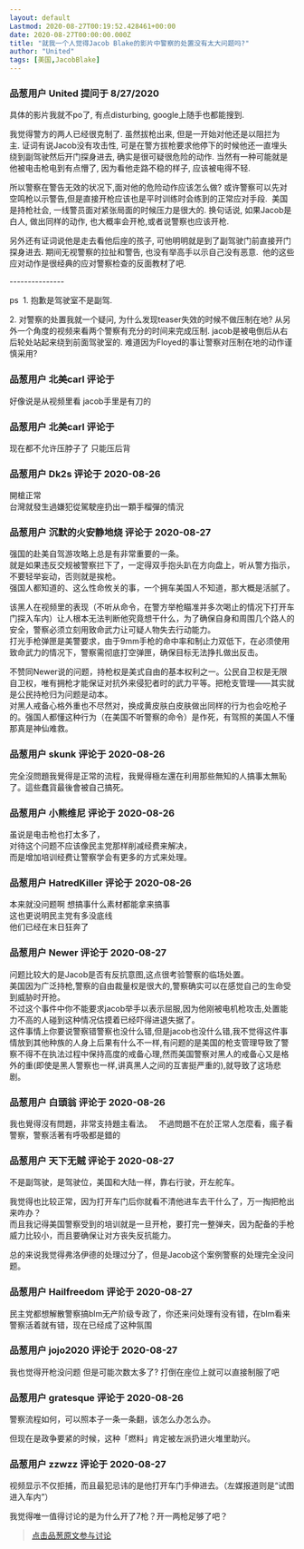 ```yaml
---
layout: default
Lastmod: 2020-08-27T00:19:52.428461+00:00
date: 2020-08-27T00:00:00.000Z
title: "就我一个人觉得Jacob Blake的影片中警察的处置没有太大问题吗?"
author: "United"
tags: [美国,JacobBlake]
---
```



### 品葱用户 **United** 提问于 8/27/2020
    
具体的影片我就不po了, 有点disturbing, google上随手也都能搜到.   
  
我觉得警方的两人已经很克制了. 虽然拔枪出来, 但是一开始对他还是以阻拦为主. 证词有说Jacob没有攻击性, 可是在警方拔枪要求他停下的时候他还一直埋头绕到副驾驶然后开门探身进去, 确实是很可疑很危险的动作. 当然有一种可能就是他被电击枪电到有点懵了, 因为看他走路不稳的样子, 应该被电得不轻.   
  
所以警察在警告无效的状况下,面对他的危险动作应该怎么做? 或许警察可以先对空鸣枪以示警告,但是直接开枪应该也是平时训练时会练到的正常应对手段.  美国是持枪社会, 一线警员面对紧张局面的时候压力是很大的. 换句话说, 如果Jacob是白人, 做出同样的动作, 也大概率会开枪,或者说警察也应该开枪.   
  
另外还有证词说他是走去看他后座的孩子, 可他明明就是到了副驾驶门前直接开门探身进去. 期间无视警察的拉扯和警告, 也没有举高手以示自己没有恶意.  他的这些应对动作是很经典的应对警察检查的反面教材了吧.   
  
\---------------  
  
ps  1. 抱歉是驾驶室不是副驾.  
  
2\. 对警察的处置我就一个疑问, 为什么发现teaser失效的时候不做压制在地? 从另外一个角度的视频来看两个警察有充分的时间来完成压制. jacob是被电倒后从右后轮处站起来绕到前面驾驶室的. 难道因为Floyed的事让警察对压制在地的动作谨慎采用?
    
                

### 品葱用户 **北美carl** 评论于 
        
好像说是从视频里看 jacob手里是有刀的
        
                

### 品葱用户 **北美carl** 评论于 
        
现在都不允许压脖子了 只能压后背
        
                

### 品葱用户 **Dk2s** 评论于 2020-08-26
        
開槍正常  
台灣就發生過嫌犯從駕駛座扔出一顆手榴彈的情況
        
                

### 品葱用户 **沉默的火安静地烧** 评论于 2020-08-27
        
强国的赴美自驾游攻略上总是有非常重要的一条。  
就是如果违反交规被警察拦下了，一定得双手抱头趴在方向盘上，听从警方指示，不要轻举妄动，否则就是挨枪。  
强国人都知道的、这么性命攸关的事，一个拥车美国人不知道，那大概是活腻了。  
  
该黑人在视频里的表现（不听从命令，在警方举枪瞄准并多次喝止的情况下打开车门探入车内）让人根本无法判断他究竟想干什么，为了确保自身和周围几个路人的安全，警察必须立刻用致命武力让可疑人物失去行动能力。  
打光手枪弹匣是美警要求，由于9mm手枪的命中率和制止力双低下，在必须使用致命武力的情况下，警察需彻底打空弹匣，确保目标无法挣扎做出反击。  
  
不赞同Newer说的问题，持枪权是美式自由的基本权利之一。公民自卫权是无限自卫权，唯有拥枪才能保证对抗外来侵犯者时的武力平等。把枪支管理——其实就是公民持枪归为问题是动本。  
对黑人戒备心格外重也不尽然对，换成黄皮肤白皮肤做出同样的行为也会吃枪子的。强国人都懂这种行为（在美国不听警察的命令）是作死，有驾照的美国人不懂那真是神仙难救。
        
                

### 品葱用户 **skunk** 评论于 2020-08-26
        
完全沒問題我覺得是正常的流程，我覺得極左還在利用那些無知的人搞事太無恥了。這些蠢貨最後會被自己搞死。
        
                

### 品葱用户 **小熊维尼** 评论于 2020-08-26
        
虽说是电击枪也打太多了，  
对待这个问题不应该像民主党那样削减经费来解决，  
而是增加培训经费让警察学会有更多的方式来处理。
        
                

### 品葱用户 **HatredKiller** 评论于 2020-08-26
        
本来就没问题啊 想搞事什么素材都能拿来搞事   
这也更说明民主党有多没底线   
他们已经在末日狂奔了
        
                

### 品葱用户 **Newer** 评论于 2020-08-27
        
问题比较大的是Jacob是否有反抗意图,这点很考验警察的临场处置。  
美国因为广泛持枪,警察的自由裁量权是很大的,警察确实可以在感觉自己的生命受到威胁时开抢。  
不过这个事件中你不能要求jacob举手以表示屈服,因为他刚被电机枪攻击,处置能力不高的人碰到这种情况估摸着已经吓得进退失据了。  
这件事情上你要说警察错警察也没什么错,但是jacob也没什么错,我不觉得这件事情放到其他种族的人身上后果有什么不一样,有问题的是美国的枪支管理导致了警察不得不在执法过程中保持高度的戒备心理,然而美国警察对黑人的戒备心又是格外的重(即使是黑人警察也一样,讲真黑人之间的互害挺严重的),就导致了这场悲剧。
        
                

### 品葱用户 **白頭翁** 评论于 2020-08-26
        
我也覺得沒有問題，非常支持題主看法。   不過問題不在於正常人怎麼看，瘋子看警察，警察活著有呼吸都是錯的
        
                

### 品葱用户 **天下无贼** 评论于 2020-08-27
        
不是副驾驶，是驾驶位，美国和大陆一样，靠右行驶，开左舵车。  
  
我觉得也比较正常，因为打开车门后你就看不清他进车去干什么了，万一掏把枪出来咋办？  
而且我记得美国警察受到的培训就是一旦开枪，要打完一整弹夹，因为配备的手枪威力比较小，而且要确保让对方丧失反抗能力。  
  
总的来说我觉得弗洛伊德的处理过分了，但是Jacob这个案例警察的处理完全没问题。
        
                

### 品葱用户 **Hailfreedom** 评论于 2020-08-27
        
民主党都想解散警察搞blm无产阶级专政了，你还来问处理有没有错，在blm看来警察活着就有错，现在已经成了这种氛围
        
                

### 品葱用户 **jojo2020** 评论于 2020-08-27
        
我也觉得开枪没问题 但是可能次数太多了? 打倒在座位上就可以直接制服了吧
        
                

### 品葱用户 **gratesque** 评论于 2020-08-26
        
警察流程如何，可以照本子一条一条翻，该怎么办怎么办。  
  
但现在是政争要紧的时候，这种「燃料」肯定被左派扔进火堆里助兴。
        
                

### 品葱用户 **zzwzz** 评论于 2020-08-27
        
视频显示不仅拒捕，而且最犯忌讳的是他打开车门手伸进去。（左媒报道则是“试图进入车内”）  
  
我觉得唯一值得讨论的是为什么开了7枪？开一两枪足够了吧？
        
                





> [点击品葱原文参与讨论](https://pincong.rocks/question/30287)

